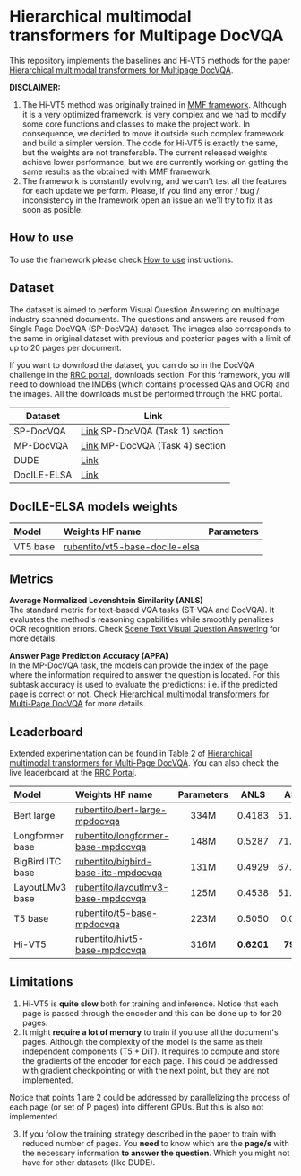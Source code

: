 # Hierarchical multimodal transformers for Multipage DocVQA

This repository implements the baselines and Hi-VT5 methods for the paper [Hierarchical multimodal transformers for Multipage DocVQA](https://arxiv.org/abs/2212.05935).

**DISCLAIMER:** 
1. The Hi-VT5 method was originally trained in [MMF framework](https://mmf.sh/). Although it is a very optimized framework, is very complex and we had to modify some core functions and classes to make the project work. In consequence, we decided to move it outside such complex framework and build a simpler version. The code for Hi-VT5 is exactly the same, but the weights are not transferable. The current released weights achieve lower performance, but we are currently working on getting the same results as the obtained with MMF framework.
2. The framework is constantly evolving, and we can't test all the features for each update we perform. Please, if you find any error / bug / inconsistency in the framework open an issue an we'll try to fix it as soon as posible.

## How to use
To use the framework please check [How to use](framework_documentation/how_to_use.md#how-to-use) instructions.


## Dataset

The dataset is aimed to perform Visual Question Answering on multipage industry scanned documents. The questions and answers are reused from Single Page DocVQA (SP-DocVQA) dataset. The images also corresponds to the same in original dataset with previous and posterior pages with a limit of up to 20 pages per document.

If you want to download the dataset, you can do so in the DocVQA challenge in the [RRC portal](https://rrc.cvc.uab.es/?ch=17&com=introduction), downloads section. For this framework, you will need to download the IMDBs (which contains processed QAs and OCR) and the images. All the downloads must be performed through the RRC portal.

| Dataset 		   | Link	                                                                          |
|--------------|--------------------------------------------------------------------------------|
| SP-DocVQA 	  | [Link](https://rrc.cvc.uab.es/?ch=17&com=downloads)	SP-DocVQA (Task 1) section |
| MP-DocVQA 	  | [Link](https://rrc.cvc.uab.es/?ch=17&com=downloads)	MP-DocVQA (Task 4) section |
| DUDE 		      | [Link](https://rrc.cvc.uab.es/?ch=23&com=downloads)	                           |
| DocILE-ELSA | [Link](https://cvcuab-my.sharepoint.com/:u:/g/personal/rperez_cvc_uab_cat/EVx-UEC2RA1IlgJft5sqZt0B0ldjxJKloO6nlsQT7mrZrw?e=JXIhqL) |

## DocILE-ELSA models weights

| Model 		    | Weights HF name								                                                    | Parameters 	|
|:-----------------|:--------------------------------------------------------------------------------------------------|:-------------:|
| VT5 base			| [rubentito/vt5-base-docile-elsa]([rubentito/vt5-base-docile-elsa](https://huggingface.co/rubentito/vt5-base-docile-elsa))		            |  			| 

## Metrics

**Average Normalized Levenshtein Similarity (ANLS)** <br>
The standard metric for text-based VQA tasks (ST-VQA and DocVQA). It evaluates the method's reasoning capabilities while smoothly penalizes OCR recognition errors.
Check [Scene Text Visual Question Answering](https://arxiv.org/abs/1905.13648) for more details.

**Answer Page Prediction Accuracy (APPA)** <br>
In the MP-DocVQA task, the models can provide the index of the page where the information required to answer the question is located. For this subtask accuracy is used to evaluate the predictions: i.e. if the predicted page is correct or not.
Check [Hierarchical multimodal transformers for Multi-Page DocVQA](https://arxiv.org/abs/2212.05935) for more details.


## Leaderboard

Extended experimentation can be found in Table 2 of [Hierarchical multimodal transformers for Multi-Page DocVQA](https://arxiv.org/pdf/2212.05935.pdf).
You can also check the live leaderboard at the [RRC Portal](https://rrc.cvc.uab.es/?ch=17&com=evaluation&task=4).

| Model 		    | Weights HF name								                                                    | Parameters 	|	ANLS 		| APPA		|
|:-----------------|:--------------------------------------------------------------------------------------------------|:-------------:|:-------------:|:---------:|
| Bert large	    | [rubentito/bert-large-mpdocvqa](https://huggingface.co/rubentito/bert-large-mpdocvqa)			    | 334M 			| 0.4183 		| 51.6177 	|
| Longformer base	| [rubentito/longformer-base-mpdocvqa](https://huggingface.co/rubentito/longformer-base-mpdocvqa)	| 148M			| 0.5287		| 71.1696 	|
| BigBird ITC base | [rubentito/bigbird-base-itc-mpdocvqa](https://huggingface.co/rubentito/bigbird-base-itc-mpdocvqa) | 131M			| 0.4929		| 67.5433 	|
| LayoutLMv3 base	| [rubentito/layoutlmv3-base-mpdocvqa](https://huggingface.co/rubentito/layoutlmv3-base-mpdocvqa)	| 125M 			| 0.4538		| 51.9426 	|
| T5 base			| [rubentito/t5-base-mpdocvqa](https://huggingface.co/rubentito/t5-base-mpdocvqa)		            | 223M 			| 0.5050		| 0.0000 	|
| Hi-VT5 			| [rubentito/hivt5-base-mpdocvqa](https://huggingface.co/rubentito/hivt5-base-mpdocvqa)             | 316M 			| **0.6201**	| **79.23**	|


## Limitations
1. Hi-VT5 is **quite slow** both for training and inference. Notice that each page is passed through the encoder and this can be done up to for 20 pages.
2. It might **require a lot of memory** to train if you use all the document's pages. Although the complexity of the model is the same as their independent components (T5 + DiT). It requires to compute and store the gradients of the encoder for each page. This could be addressed with gradient checkpointing or with the next point, but they are not implemented.

Notice that points 1 are 2 could be addressed by parallelizing the process of each page (or set of P pages) into different GPUs. But this is also not implemented.

3. If you follow the training strategy described in the paper to train with reduced number of pages. You **need** to know which are the **page/s** with the necessary information **to answer the question**. Which you might not have for other datasets (like DUDE).
